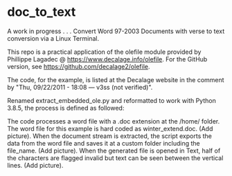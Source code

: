 # doc_to_text  

A work in progress . . . Convert Word 97-2003 Documents with verse to text conversion via a Linux Terminal.

This repo is a practical application of the olefile module provided by Phillippe Lagadec @ https://www.decalage.info/olefile.
For the GitHub version, see https://github.com/decalage2/olefile.

The code, for the example, is listed at the Decalage website in the comment by "Thu, 09/22/2011 - 18:08 — v3ss (not verified)".

Renamed extract_embedded_ole.py and reformatted to work with Python 3.8.5, the process is defined as followed:

The code processes a word file with a .doc extension at the /home/<user> folder.   The word file for this example is hard coded as winter_extend.doc. (Add picture). When the document stream is extracted, the script exports the data from the word file  and saves it at a custom folder including the file_name. (Add picture). When the generated file is opened in Text, half of the characters are flagged invalid but text can be seen between the vertical lines. (Add picture).
